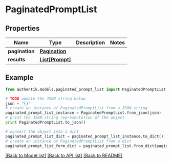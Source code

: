 # PaginatedPromptList


## Properties
Name | Type | Description | Notes
------------ | ------------- | ------------- | -------------
**pagination** | [**Pagination**](Pagination.md) |  | 
**results** | [**List[Prompt]**](Prompt.md) |  | 

## Example

```python
from authentik.models.paginated_prompt_list import PaginatedPromptList

# TODO update the JSON string below
json = "{}"
# create an instance of PaginatedPromptList from a JSON string
paginated_prompt_list_instance = PaginatedPromptList.from_json(json)
# print the JSON string representation of the object
print PaginatedPromptList.to_json()

# convert the object into a dict
paginated_prompt_list_dict = paginated_prompt_list_instance.to_dict()
# create an instance of PaginatedPromptList from a dict
paginated_prompt_list_form_dict = paginated_prompt_list.from_dict(paginated_prompt_list_dict)
```
[[Back to Model list]](../README.md#documentation-for-models) [[Back to API list]](../README.md#documentation-for-api-endpoints) [[Back to README]](../README.md)


